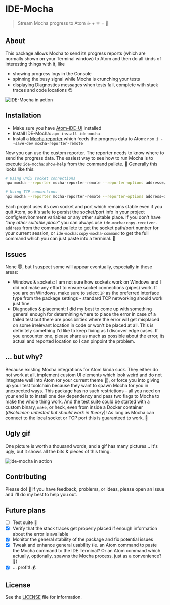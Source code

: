 # IDE-Mocha

> Stream Mocha progress to Atom ☕️ + ⚛️ = 🚀

## About

This package allows Mocha to send its progress reports (which are normally shown on your Terminal window) to Atom and then do all kinds of interesting things with it, like

- showing progress logs in the Console
- spinning the busy signal while Mocha is crunching your tests
- displaying Diagnostics messages when tests fail, complete with stack traces and code locations 😍

![IDE-Mocha in action][ide-mocha-screenshot]

## Installation

- Make sure you have [Atom-IDE-UI][atom-ide-ui] installed
- Install IDE-Mocha: `apm install ide-mocha`
- Install a [Mocha reporter][mocha-reporter-remote] which feeds the progress data to Atom: `npm i --save-dev mocha-reporter-remote`

Now you can use the custom reporter. The reporter needs to know where to send the progress data. The easiest way to see how to run Mocha is to execute `ide-mocha:show-help` from the command pallete. 💪 Generally this looks like this:

```sh
# Using Unix socket connections
npx mocha --reporter mocha-reporter-remote --reporter-options address=/var/folders/np/yp1y_nk504b0k61prl2pk4b40000gn/T/mocha-reporter-remote.sock

# Using TCP connections
npx mocha --reporter mocha-reporter-remote --reporter-options address=12345
```

Each project uses its own socket and port which remains stable even if you quit Atom, so it's safe to persist the socket/port info in your project config/environment variables or any other suitable place. If you don't have _"any other suitable place"_ you can always use `ide-mocha:copy-receiver-address` from the command pallete to get the socket path/port number for your current session, or `ide-mocha:copy-mocha-command` to get the full command which you can just paste into a terminal. 💪

## Issues

None 😇, but I suspect some will appear eventually, especially in these areas:

- Windows & sockets: I am not sure how sockets work on Windows and I did not make any effort to ensure socket connections (pipes) work. If you are on Windows, make sure to select `IP` as the preferred interface type from the package settings - standard TCP networking should work just fine.
- Diagnostics & placement: I did my best to come up with something general enough for determining where to place the error in case of a failed test but there are possibilities where the error will get misplaced on some irrelevant location in code or won't be placed at all. This is definitely something I'd like to keep fixing as I discover edge cases. If you encounter one, please share as much as possible about the error, its actual and reported location so I can pinpoint the problem.

## ... but why?

Because existing Mocha integrations for Atom kinda suck. They either do not work at all, implement custom UI elements which look weird and do not integrate well into Atom (or your current theme 🎨), or force you into giving up your test toolchain because they want to spawn Mocha for you in unexpected ways. This package has no such restrictions - all you need on your end is to install one dev dependency and pass two flags to Mocha to make the whole thing work. And the test suite could be started with a custom binary, `make`, or heck, even from inside a Docker container (_disclaimer: untested but should work in theory_)! As long as Mocha can connect to the local socket or TCP port this is guaranteed to work. 💪

## Ugly gif

One picture is worth a thousand words, and a gif has many pictures... It's ugly, but it shows all the bits & pieces of this thing.

![ide-mocha in action][ide-mocha-gif]

## Contributing

Please do! 🙏 If you have feedback, problems, or ideas, please open an issue and I'll do my best to help you out.

## Future plans

- [ ] Test suite 🤦
- [x] Verify that the stack traces get properly placed if enough information about the error is available
- [x] Monitor the general stability of the package and fix potential issues
- [x] Tweak and enhance general usability (ie. an Atom command to paste the Mocha command to the IDE Terminal? Or an Atom command which actually, optionally, spawns the Mocha process, just as a convenience? 🤔)
- [x] ... profit! 💰

## License

See the [LICENSE](LICENSE) file for information.

[ide-mocha-screenshot]: https://user-images.githubusercontent.com/3058150/48307793-11e4fa80-e555-11e8-8d09-eb57969e7b8f.png
[mocha-reporter-remote]: https://github.com/Dreamscapes/atom-ide-mocha-core/tree/master/packages/mocha-reporter-remote
[ide-mocha-gif]: https://user-images.githubusercontent.com/3058150/48307632-32ab5100-e551-11e8-90d8-8dc18891d46c.gif
[atom-ide-ui]: https://ide.atom.io
